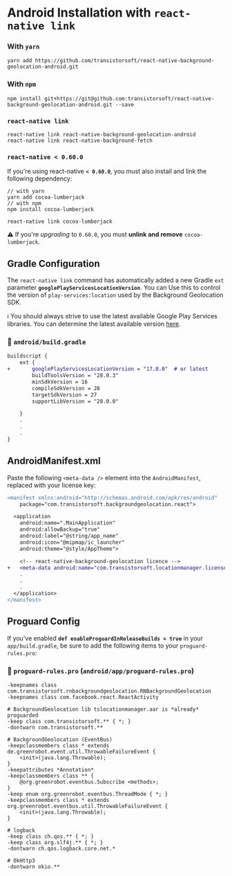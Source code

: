 # Android Installation with `react-native link`

### With `yarn`

```shell
yarn add https://github.com/transistorsoft/react-native-background-geolocation-android.git
```

### With `npm`
```shell
npm install git+https://git@github.com:transistorsoft/react-native-background-geolocation-android.git --save
```

### `react-native link`
```shell
react-native link react-native-background-geolocation-android
react-native link react-native-background-fetch
```

### `react-native < 0.60.0`

If you're using react-native **`< 0.60.0`**, you must also install and link the following dependency:

```shell
// with yarn
yarn add cocoa-lumberjack
// with npm
npm install cocoa-lumberjack

react-native link cocoa-lumberjack
```

:warning: If you're *upgrading* to `0.60.0`, you must **unlink and remove** `cocoa-lumberjack`.

## Gradle Configuration

The `react-native link` command has automatically added a new Gradle `ext` parameter **`googlePlayServicesLocationVersion`**.  You can Use this to control the version of `play-services:location` used by the Background Geolocation SDK.

:information_source: You should always strive to use the latest available Google Play Services libraries.  You can determine the latest available version [here](https://developers.google.com/android/guides/setup).

### :open_file_folder: **`android/build.gradle`**

```diff
buildscript {
    ext {
+       googlePlayServicesLocationVersion = "17.0.0"  # or latest
        buildToolsVersion = "28.0.3"
        minSdkVersion = 16
        compileSdkVersion = 28
        targetSdkVersion = 27
        supportLibVersion = "28.0.0"

    }
    .
    .
    .
}
```

## AndroidManifest.xml

Paste the following `<meta-data />` element into the `AndroidManifest`, replaced with your license key:

```diff
<manifest xmlns:android="http://schemas.android.com/apk/res/android"
    package="com.transistorsoft.backgroundgeolocation.react">

  <application
    android:name=".MainApplication"
    android:allowBackup="true"
    android:label="@string/app_name"
    android:icon="@mipmap/ic_launcher"
    android:theme="@style/AppTheme">

    <!-- react-native-background-geolocation licence -->
+   <meta-data android:name="com.transistorsoft.locationmanager.license" android:value="YOUR_LICENCE_KEY_HERE" />
    .
    .
    .
  </application>
</manifest>

```


## Proguard Config

If you've enabled **`def enableProguardInReleaseBuilds = true`** in your `app/build.gradle`, be sure to add the following items to your `proguard-rules.pro`:

### :open_file_folder: `proguard-rules.pro` (`android/app/proguard-rules.pro`)

```proguard
-keepnames class com.transistorsoft.rnbackgroundgeolocation.RNBackgroundGeolocation
-keepnames class com.facebook.react.ReactActivity

# BackgroundGeolocation lib tslocationmanager.aar is *already* proguarded
-keep class com.transistorsoft.** { *; }
-dontwarn com.transistorsoft.**

# BackgroundGeolocation (EventBus)
-keepclassmembers class * extends de.greenrobot.event.util.ThrowableFailureEvent {
    <init>(java.lang.Throwable);
}
-keepattributes *Annotation*
-keepclassmembers class ** {
    @org.greenrobot.eventbus.Subscribe <methods>;
}
-keep enum org.greenrobot.eventbus.ThreadMode { *; }
-keepclassmembers class * extends org.greenrobot.eventbus.util.ThrowableFailureEvent {
    <init>(java.lang.Throwable);
}

# logback
-keep class ch.qos.** { *; }
-keep class org.slf4j.** { *; }
-dontwarn ch.qos.logback.core.net.*

# OkHttp3
-dontwarn okio.**
```

